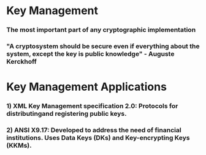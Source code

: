# Key Management

### The most important part of any cryptographic implementation

### "A cryptosystem should be secure even if everything about the system, except the key is public knowledge" - Auguste Kerckhoff

# Key Management Applications

### 1) XML Key Management specification 2.0: Protocols for distributingand registering public keys.

### 2) ANSI X9.17: Developed to address the need of financial institutions. Uses Data Keys (DKs) and Key-encrypting Keys (KKMs).
